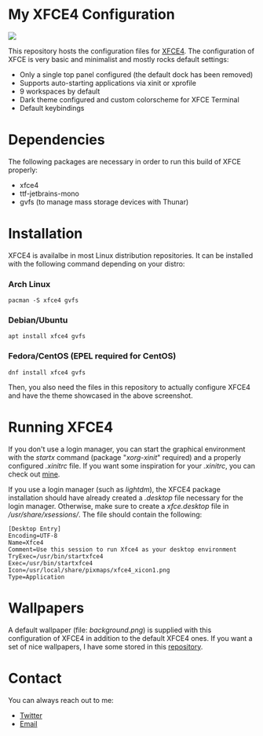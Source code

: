 # My XFCE4 Configuration
![](https://i.postimg.cc/L4xKCzZk/screenshot-20210324-014.png)

This repository hosts the configuration files for [XFCE4](https://www.xfce.org/). The configuration of XFCE is very basic and minimalist and mostly rocks default settings:

* Only a single top panel configured (the default dock has been removed)
* Supports auto-starting applications via xinit or xprofile
* 9 workspaces by default
* Dark theme configured and custom colorscheme for XFCE Terminal
* Default keybindings

# Dependencies
The following packages are necessary in order to run this build of XFCE properly:

* xfce4
* ttf-jetbrains-mono
* gvfs (to manage mass storage devices with Thunar)

# Installation
XFCE4 is availalbe in most Linux distribution repositories. It can be installed with the following command depending on your distro:

### Arch Linux
```
pacman -S xfce4 gvfs
```
### Debian/Ubuntu
```
apt install xfce4 gvfs
```
### Fedora/CentOS (EPEL required for CentOS)
```
dnf install xfce4 gvfs
```

Then, you also need the files in this repository to actually configure XFCE4 and have the theme showcased in the above screenshot.

# Running XFCE4
If you don't use a login manager, you can start the graphical environment with the *startx* command (package "*xorg-xinit*" required) and a properly configured *.xinitrc* file. If you want some inspiration for your *.xinitrc*, you can check out [mine](https://github.com/GSquad934/dotfiles/blob/master/config/X11/xinitrc).

If you use a login manager (such as *lightdm*), the XFCE4 package installation should have already created a *.desktop* file necessary for the login manager. Otherwise, make sure to create a *xfce.desktop* file in */usr/share/xsessions/*. The file should contain the following:

```
[Desktop Entry]
Encoding=UTF-8
Name=Xfce4
Comment=Use this session to run Xfce4 as your desktop environment
TryExec=/usr/bin/startxfce4
Exec=/usr/bin/startxfce4
Icon=/usr/local/share/pixmaps/xfce4_xicon1.png
Type=Application
```

# Wallpapers
A default wallpaper (file: *background.png*) is supplied with this configuration of XFCE4 in addition to the default XFCE4 ones. If you want a set of nice wallpapers, I have some stored in this [repository](https://github.com/GSquad934/wallpapers).

# Contact
You can always reach out to me:

* [Twitter](https://twitter.com/gaetanict)
* [Email](mailto:gaetan@ictpourtous.com)
